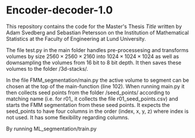 # Encoder-decoder-1.0
This repository contains the code for the Master's Thesis *Title* written by Adam Svedberg and Sebastian Petersson on the Institution of Mathematical Statistics at the Faculty of Engineering at Lund University. 

The file test.py in the main folder handles pre-processesing and transforms volumes by size $2560 \times 2560 \times 2160$ into $1024 \times 1024 \times 1024$ as well as downsampling the volumes from 16 bit to 8 bit depth. It then saves these volumes to the folder /3d-stacks/.

In the file FMM_segmentation/main.py the active volume to segment can be chosen at the top of the main-function (line 102). When running main.py it then collects seed points from the folder /seed_points/ according to matching name (i.e. for r01_ it collects the file r01_seed_points.csv) and starts the FMM segmentation from these seed points. It expects the seed_points to have four columns in the order (index, x, y, z) where index is not used. It has some flexibility regarding columns.

By running ML_segmentation/train.py